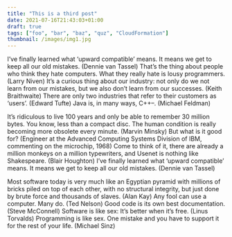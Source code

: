 ```yaml
---
title: "This is a third post"
date: 2021-07-16T21:43:03+01:00
draft: true
tags: ["foo", "bar", "baz", "quz", "CloudFormation"]
thumbnail: /images/img1.jpg
---
```


I’ve finally learned what ‘upward compatible’ means. It means we get to keep all our old mistakes. (Dennie van Tassel) That’s the thing about people who think they hate computers. What they really hate is lousy programmers. (Larry Niven) It’s a curious thing about our industry: not only do we not learn from our mistakes, but we also don’t learn from our successes. (Keith Braithwaite) There are only two industries that refer to their customers as ‘users’. (Edward Tufte) Java is, in many ways, C++–. (Michael Feldman)

It’s ridiculous to live 100 years and only be able to remember 30 million bytes. You know, less than a compact disc. The human condition is really becoming more obsolete every minute. (Marvin Minsky) But what is it good for? (Engineer at the Advanced Computing Systems Division of IBM, commenting on the microchip, 1968) Come to think of it, there are already a million monkeys on a million typewriters, and Usenet is nothing like Shakespeare. (Blair Houghton) I’ve finally learned what ‘upward compatible’ means. It means we get to keep all our old mistakes. (Dennie van Tassel)

Most software today is very much like an Egyptian pyramid with millions of bricks piled on top of each other, with no structural integrity, but just done by brute force and thousands of slaves. (Alan Kay) Any fool can use a computer. Many do. (Ted Nelson) Good code is its own best documentation. (Steve McConnell) Software is like sex: It’s better when it’s free. (Linus Torvalds) Programming is like sex. One mistake and you have to support it for the rest of your life. (Michael Sinz)